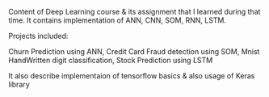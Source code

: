 Content of Deep Learning course & its assignment that I learned during that time.
It contains implementation of ANN, CNN, SOM, RNN, LSTM.

Projects included:

Churn Prediction using ANN,
Credit Card Fraud detection using SOM,
Mnist HandWritten digit classification,
Stock Prediction using LSTM

It also describe implementaion of tensorflow basics & also usage of Keras library


